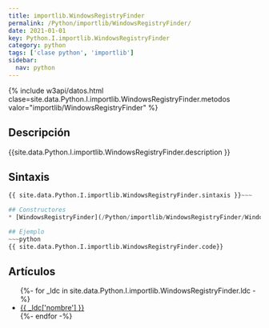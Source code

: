```yaml
---
title: importlib.WindowsRegistryFinder
permalink: /Python/importlib/WindowsRegistryFinder/
date: 2021-01-01
key: Python.I.importlib.WindowsRegistryFinder
category: python
tags: ['clase python', 'importlib']
sidebar: 
  nav: python
---
```


{% include w3api/datos.html clase=site.data.Python.I.importlib.WindowsRegistryFinder.metodos valor="importlib/WindowsRegistryFinder" %}

## Descripción
{{site.data.Python.I.importlib.WindowsRegistryFinder.description }}

## Sintaxis
~~~python
{{ site.data.Python.I.importlib.WindowsRegistryFinder.sintaxis }}~~~

## Constructores
* [WindowsRegistryFinder](/Python/importlib/WindowsRegistryFinder/WindowsRegistryFinder/)

## Ejemplo
~~~python
{{ site.data.Python.I.importlib.WindowsRegistryFinder.code}}
~~~

## Artículos
<ul>
{%- for _ldc in site.data.Python.I.importlib.WindowsRegistryFinder.ldc -%}
   <li>
       <a href="{{_ldc['url'] }}">{{ _ldc['nombre'] }}</a>
   </li>
{%- endfor -%}
</ul>
